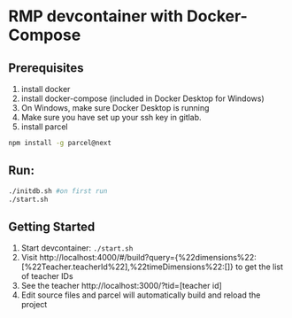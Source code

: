 # RMP devcontainer with Docker-Compose

Prerequisites
-------------
1. install docker
2. install docker-compose (included in Docker Desktop for Windows)
3. On Windows, make sure Docker Desktop is running
4. Make sure you have set up your ssh key in gitlab.
5. install parcel
```bash
npm install -g parcel@next
```

Run:
---------------
```bash
./initdb.sh #on first run
./start.sh
```

Getting Started
---------------
1. Start devcontainer: `./start.sh`
2. Visit http://localhost:4000/#/build?query={%22dimensions%22:[%22Teacher.teacherId%22],%22timeDimensions%22:[]} to get the list of teacher IDs
3. See the teacher http://localhost:3000/?tid=[teacher id]
4. Edit source files and parcel will automatically build and reload the project
